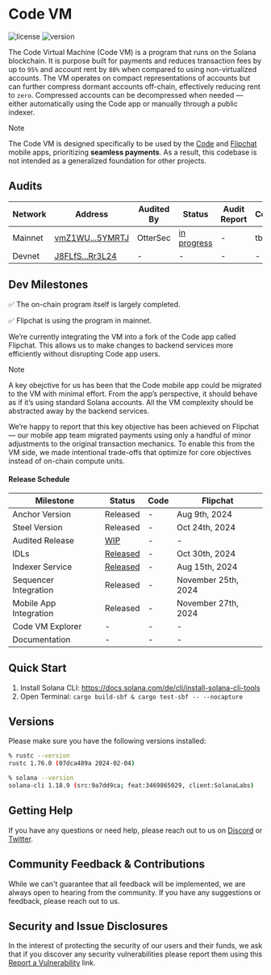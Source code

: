 # Code VM
![license][license-image]
![version][version-image]

[version-image]: https://img.shields.io/badge/version-0.2.0-blue.svg?style=flat
[license-image]: https://img.shields.io/badge/license-MIT-blue.svg?style=flat

The Code Virtual Machine (Code VM) is a program that runs on the Solana
blockchain. It is purpose built for payments and reduces transaction fees by up
to `95%` and account rent by `80%` when compared to using non-virtualized
accounts. The VM operates on compact representations of accounts but can further 
compress dormant accounts off-chain, effectively reducing rent to `zero`. 
Compressed accounts can be decompressed when needed — either automatically 
using the Code app or manually through a public indexer.

> [!NOTE]
> The Code VM is designed specifically to be used by the [Code](https://getcode.com) and [Flipchat](https://flipchat.xyz/) mobile apps, prioritizing **seamless payments**. As a result, this codebase is not intended as a generalized foundation for other projects.

## Audits

| Network | Address | Audited By | Status | Audit Report | Commit |
| --- | --- | --- | --- | --- | --- |
| Mainnet | [vmZ1WU...5YMRTJ](https://explorer.solana.com/address/vmZ1WUq8SxjBWcaeTCvgJRZbS84R61uniFsQy5YMRTJ) | OtterSec | [in progress](https://github.com/code-payments/code-vm/pulls?q=is%3Apr+is%3Aclosed) | - | tbd |
| Devnet | [J8FLfS...Rr3L24](https://explorer.solana.com/address/J8FLfS8rqBcQ3hH8KTfQF3zBNG3r3uaG2WqfNoRr3L24?cluster=devnet) | - | - | - | - |

## Dev Milestones

:white_check_mark: The on-chain program itself is largely completed.

:white_check_mark: Flipchat is using the program in mainnet.

We’re currently integrating the VM into a fork of the Code app called Flipchat. 
This allows us to make changes to backend services more efficiently without 
disrupting Code app users. 

> [!NOTE]
> A key obejctive for us has been that the Code mobile app could be migrated
> to the VM with minimal effort. From the app’s perspective, it should behave
> as if it’s using standard Solana accounts. All the VM complexity should be
> abstracted away by the backend services.

We’re happy to report that this key objective has been achieved on Flipchat — 
our mobile app team migrated payments using only a handful of minor adjustments 
to the original transaction mechanics. To enable this from the VM side, we made 
intentional trade-offs that optimize for core objectives instead of on-chain 
compute units.

#### Release Schedule

| Milestone | Status | Code | Flipchat |
| --- | --- | --- | --- |
| Anchor Version | Released | - | Aug 9th, 2024 |
| Steel Version | Released | - | Oct 24th, 2024 |
| Audited Release | [WIP](https://github.com/code-payments/code-vm/pulls?q=is%3Apr+is%3Aclosed) | - | - |
| IDLs | [Released](https://github.com/code-payments/code-vm/blob/main/idl/code_vm.json) | - | Oct 30th, 2024 |
| Indexer Service | [Released](https://github.com/code-payments/code-vm-indexer) | - | Aug 15th, 2024 |
| Sequencer Integration | Released | - | November 25th, 2024 |
| Mobile App Integration | Released | - | November 27th, 2024 |
| Code VM Explorer | - | - | - |
| Documentation | - | - | - |


## Quick Start

1. Install Solana CLI: https://docs.solana.com/de/cli/install-solana-cli-tools
2. Open Terminal: `cargo build-sbf & cargo test-sbf -- --nocapture`


## Versions

Please make sure you have the following versions installed:

```bash
% rustc --version
rustc 1.76.0 (07dca489a 2024-02-04)

% solana --version
solana-cli 1.18.9 (src:9a7dd9ca; feat:3469865029, client:SolanaLabs)
```

## Getting Help

If you have any questions or need help, please reach out to us on [Discord](https://discord.gg/T8Tpj8DBFp) or [Twitter](https://twitter.com/getcode).

## Community Feedback & Contributions

While we can't guarantee that all feedback will be implemented, we are always 
open to hearing from the community. If you have any suggestions or feedback,
please reach out to us.

## Security and Issue Disclosures

In the interest of protecting the security of our users and their funds, we ask
that if you discover any security vulnerabilities please report them using this
[Report a Vulnerability](https://github.com/code-wallet/code-program-library/security/advisories/new)
link.

